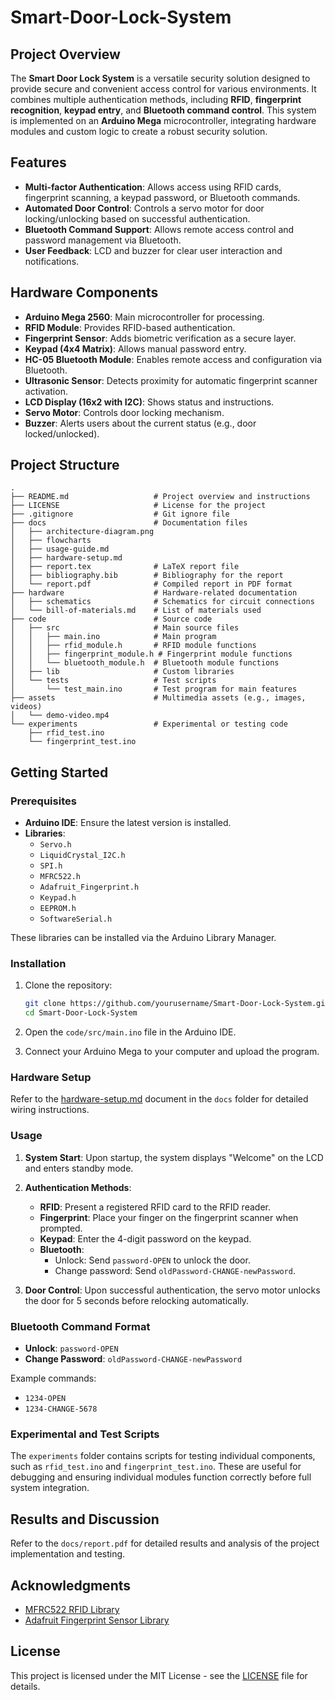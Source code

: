 
# Smart-Door-Lock-System

## Project Overview

The **Smart Door Lock System** is a versatile security solution designed to provide secure and convenient access control for various environments. It combines multiple authentication methods, including **RFID**, **fingerprint recognition**, **keypad entry**, and **Bluetooth command control**. This system is implemented on an **Arduino Mega** microcontroller, integrating hardware modules and custom logic to create a robust security solution.

## Features

- **Multi-factor Authentication**: Allows access using RFID cards, fingerprint scanning, a keypad password, or Bluetooth commands.
- **Automated Door Control**: Controls a servo motor for door locking/unlocking based on successful authentication.
- **Bluetooth Command Support**: Allows remote access control and password management via Bluetooth.
- **User Feedback**: LCD and buzzer for clear user interaction and notifications.

## Hardware Components

- **Arduino Mega 2560**: Main microcontroller for processing.
- **RFID Module**: Provides RFID-based authentication.
- **Fingerprint Sensor**: Adds biometric verification as a secure layer.
- **Keypad (4x4 Matrix)**: Allows manual password entry.
- **HC-05 Bluetooth Module**: Enables remote access and configuration via Bluetooth.
- **Ultrasonic Sensor**: Detects proximity for automatic fingerprint scanner activation.
- **LCD Display (16x2 with I2C)**: Shows status and instructions.
- **Servo Motor**: Controls door locking mechanism.
- **Buzzer**: Alerts users about the current status (e.g., door locked/unlocked).

## Project Structure

```plaintext
.
├── README.md                   # Project overview and instructions
├── LICENSE                     # License for the project
├── .gitignore                  # Git ignore file
├── docs                        # Documentation files
│   ├── architecture-diagram.png
│   ├── flowcharts
│   ├── usage-guide.md
│   ├── hardware-setup.md
│   ├── report.tex              # LaTeX report file
│   ├── bibliography.bib        # Bibliography for the report
│   └── report.pdf              # Compiled report in PDF format
├── hardware                    # Hardware-related documentation
│   ├── schematics              # Schematics for circuit connections
│   └── bill-of-materials.md    # List of materials used
├── code                        # Source code
│   ├── src                     # Main source files
│   │   ├── main.ino            # Main program
│   │   ├── rfid_module.h       # RFID module functions
│   │   ├── fingerprint_module.h # Fingerprint module functions
│   │   └── bluetooth_module.h  # Bluetooth module functions
│   ├── lib                     # Custom libraries
│   └── tests                   # Test scripts
│       └── test_main.ino       # Test program for main features
├── assets                      # Multimedia assets (e.g., images, videos)
│   └── demo-video.mp4
└── experiments                 # Experimental or testing code
    ├── rfid_test.ino
    └── fingerprint_test.ino
```

## Getting Started

### Prerequisites

- **Arduino IDE**: Ensure the latest version is installed.
- **Libraries**:
  - `Servo.h`
  - `LiquidCrystal_I2C.h`
  - `SPI.h`
  - `MFRC522.h`
  - `Adafruit_Fingerprint.h`
  - `Keypad.h`
  - `EEPROM.h`
  - `SoftwareSerial.h`

These libraries can be installed via the Arduino Library Manager.

### Installation

1. Clone the repository:
   ```bash
   git clone https://github.com/yourusername/Smart-Door-Lock-System.git
   cd Smart-Door-Lock-System
   ```

2. Open the `code/src/main.ino` file in the Arduino IDE.

3. Connect your Arduino Mega to your computer and upload the program.

### Hardware Setup

Refer to the [hardware-setup.md](docs/hardware-setup.md) document in the `docs` folder for detailed wiring instructions.

### Usage

1. **System Start**: Upon startup, the system displays "Welcome" on the LCD and enters standby mode.
   
2. **Authentication Methods**:
   - **RFID**: Present a registered RFID card to the RFID reader.
   - **Fingerprint**: Place your finger on the fingerprint scanner when prompted.
   - **Keypad**: Enter the 4-digit password on the keypad.
   - **Bluetooth**:
     - Unlock: Send `password-OPEN` to unlock the door.
     - Change password: Send `oldPassword-CHANGE-newPassword`.

3. **Door Control**: Upon successful authentication, the servo motor unlocks the door for 5 seconds before relocking automatically.

### Bluetooth Command Format

- **Unlock**: `password-OPEN`
- **Change Password**: `oldPassword-CHANGE-newPassword`

Example commands:
- `1234-OPEN`
- `1234-CHANGE-5678`

### Experimental and Test Scripts

The `experiments` folder contains scripts for testing individual components, such as `rfid_test.ino` and `fingerprint_test.ino`. These are useful for debugging and ensuring individual modules function correctly before full system integration.

## Results and Discussion

Refer to the `docs/report.pdf` for detailed results and analysis of the project implementation and testing.

## Acknowledgments

- [MFRC522 RFID Library](https://github.com/miguelbalboa/rfid)
- [Adafruit Fingerprint Sensor Library](https://github.com/adafruit/Adafruit-Fingerprint-Sensor-Library)

## License

This project is licensed under the MIT License - see the [LICENSE](LICENSE) file for details.
